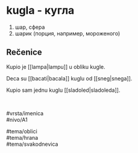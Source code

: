 # kugla - кугла

1. шар, сфера  
2. шарик (порция, например, мороженого)  

## Rečenice

Kupio je [[lampa|lampu]] u obliku kugle.

Deca su [[bacati|bacala]] kuglu od [[sneg|snega]].  

Kupio sam jednu kuglu [[sladoled|sladoleda]].  

<br>

#vrsta/imenica  
#nivo/A1  

#tema/oblici  
#tema/hrana  
#tema/svakodnevica  
